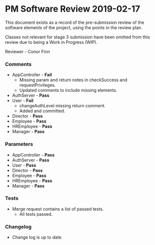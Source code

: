 # PM Software Review 2019-02-17
This document exists as a record of the pre-submission review of the software elements of the project, using the points in the review plan. 

Classes not relevant for stage 3 submission have been omitted from this review due to being a Work in Progress (WIP).

Reviewer - Conor Finn

### Comments
- AppController - **Fail**
    - Missing param and return notes in checkSuccess and requestPrivileges.
    - Updated comments to include missing elements. 
- AuthServer - **Pass**
- User - **Fail**
    - changeAuthLevel missing return comment. 
    - Added and committed. 
- Director - **Pass**
- Employee - **Pass**
- HREmployee - **Pass**
- Manager - **Pass**

### Parameters
- AppController - **Pass**
- AuthServer - **Pass**
- User - **Pass**
- Director - **Pass**
- Employee - **Pass**
- HREmployee - **Pass**
- Manager - **Pass**

### Tests
- Merge request contains a list of passed tests.
    - All tests passed. 
 
### Changelog
- Change log is up to date. 
